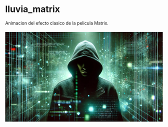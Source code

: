 # lluvia_matrix
Animacion del efecto clasico de la pelicula Matrix.
###### ![](https://raw.githubusercontent.com/arnaldoquinones/lluvia_matrix/refs/heads/main/media/banner_matrix.webp)
